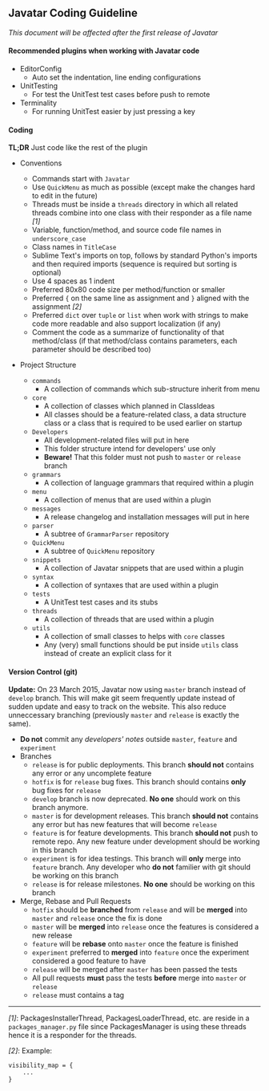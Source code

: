 ## Javatar Coding Guideline

*This document will be affected after the first release of Javatar*

#### Recommended plugins when working with Javatar code
- EditorConfig
   - Auto set the indentation, line ending configurations
- UnitTesting
   - For test the UnitTest test cases before push to remote
- Terminality
   - For running UnitTest easier by just pressing a key

#### Coding

**TL;DR** Just code like the rest of the plugin

- Conventions
  - Commands start with `Javatar`
  - Use `QuickMenu` as much as possible (except make the changes hard to edit in the future)
  - Threads must be inside a `threads` directory in which all related threads combine into one class with their responder as a file name *[1]*
  - Variable, function/method, and source code file names in `underscore_case`
  - Class names in `TitleCase`
  - Sublime Text's imports on top, follows by standard Python's imports and then required imports (sequence is required but sorting is optional)
   - Use 4 spaces as 1 indent
   - Preferred 80x80 code size per method/function or smaller
   - Preferred `{` on the same line as assignment and `}` aligned with the assignment *[2]*
   - Preferred `dict` over `tuple` or `list` when work with strings to make code more readable and also support localization (if any)
   - Comment the code as a summarize of functionality of that method/class (if that method/class contains parameters, each parameter should be described too)

- Project Structure
   - `commands`
     - A collection of commands which sub-structure inherit from menu
   - `core`
     - A collection of classes which planned in ClassIdeas
     - All classes should be a feature-related class, a data structure class or a class that is required to be used earlier on startup
   - `Developers`
     - All development-related files will put in here
     - This folder structure intend for developers' use only
     - **Beware!** That this folder must not push to `master` or `release` branch
   - `grammars`
     - A collection of language grammars that required within a plugin
   - `menu`
     - A collection of menus that are used within a plugin
   - `messages`
     - A release changelog and installation messages will put in here
   - `parser`
     - A subtree of `GrammarParser` repository 
   - `QuickMenu`
     - A subtree of `QuickMenu` repository 
   - `snippets`
     - A collection of Javatar snippets that are used within a plugin
   - `syntax`
     - A collection of syntaxes that are used within a plugin
   - `tests`
     - A UnitTest test cases and its stubs
   - `threads`
     - A collection of threads that are used within a plugin
   - `utils`
     - A collection of small classes to helps with `core` classes
     - Any (very) small functions should be put inside `utils` class instead of create an explicit class for it

#### Version Control (git)

**Update:** On 23 March 2015, Javatar now using `master` branch instead of `develop` branch. This will make git seem frequently update instead of sudden update and easy to track on the website. This also reduce unneccessary branching (previously `master` and `release` is exactly the same).

- **Do not** commit any *developers' notes* outside `master`, `feature` and `experiment`
- Branches
  - `release` is for public deployments. This branch **should not** contains any error or any uncomplete feature
  - `hotfix` is for `release` bug fixes. This branch should contains **only** bug fixes for `release`
  - `develop` branch is now deprecated. **No one** should work on this branch anymore.
  - `master` is for development releases. This branch **should not** contains any error but has new features that will become `release`
   - `feature` is for feature developments. This branch **should not** push to remote repo. Any new feature under development should be working in this branch
   - `experiment` is for idea testings. This branch will **only** merge into `feature` branch. Any developer who **do not** familier with git should be working on this branch
  - `release` is for release milestones. **No one** should be working on this branch
- Merge, Rebase and Pull Requests
  - `hotfix` should be **branched** from `release` and will be **merged** into `master` and `release` once the fix is done
  - `master` will be **merged** into `release` once the features is considered a new release
  - `feature` will be **rebase** onto `master` once the feature is finished
   - `experiment` preferred to **merged** into `feature` once the experiment considered a good feature to have
  - `release` will be merged after `master` has been passed the tests
  - All pull requests **must** pass the tests **before** merge into `master` or `release`
  - `release` must contains a tag

---
*[1]*: PackagesInstallerThread, PackagesLoaderThread, etc. are reside in a `packages_manager.py` file since PackagesManager is using these threads hence it is a responder for the threads.

*[2]*: Example:

```
visibility_map = {
    ...
}
```
